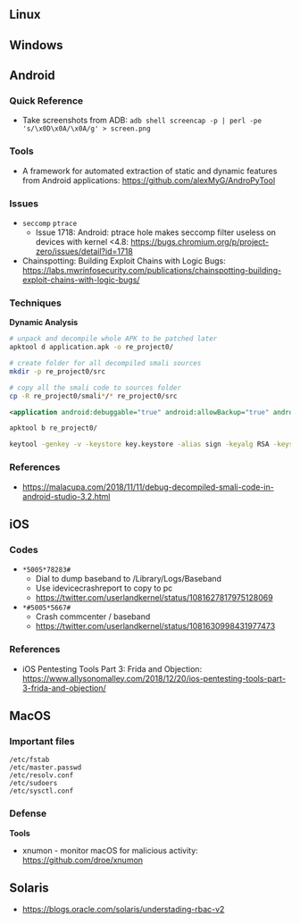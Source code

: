 ## Linux 

## Windows 

## Android 

### Quick Reference

- Take screenshots from ADB: `adb shell screencap -p | perl -pe 's/\x0D\x0A/\x0A/g' > screen.png`

### Tools 

- A framework for automated extraction of static and dynamic features from Android applications: <https://github.com/alexMyG/AndroPyTool>

### Issues 

- `seccomp` `ptrace`
  - Issue 1718: Android: ptrace hole makes seccomp filter useless on devices with kernel <4.8:
  <https://bugs.chromium.org/p/project-zero/issues/detail?id=1718>
- Chainspotting: Building Exploit Chains with Logic Bugs: <https://labs.mwrinfosecurity.com/publications/chainspotting-building-exploit-chains-with-logic-bugs/>

### Techniques 

**Dynamic Analysis**

```bash
# unpack and decompile whole APK to be patched later
apktool d application.apk -o re_project0/

# create folder for all decompiled smali sources
mkdir -p re_project0/src

# copy all the smali code to sources folder
cp -R re_project0/smali*/* re_project0/src
```

```xml
<application android:debuggable="true" android:allowBackup="true" android:icon="@mipmap/ic_launcher" android:label="@string/app_name" android:largeHeap="true" android:name="org.horaapps.leafpic.App" android:theme="@style/Theme.AppCompat">
```

```bash
apktool b re_project0/
```

```bash
keytool -genkey -v -keystore key.keystore -alias sign -keyalg RSA -keysize 2048 -validity 10000
```

### References

- <https://malacupa.com/2018/11/11/debug-decompiled-smali-code-in-android-studio-3.2.html>

## iOS

### Codes

- `*5005*78283#`
  - Dial to dump baseband to /Library/Logs/Baseband
  - Use idevicecrashreport to copy to pc
  - <https://twitter.com/userlandkernel/status/1081627817975128069>
- `*#5005*5667#`
  - Crash commcenter / baseband
  - <https://twitter.com/userlandkernel/status/1081630998431977473>

### References

- iOS Pentesting Tools Part 3: Frida and Objection: <https://www.allysonomalley.com/2018/12/20/ios-pentesting-tools-part-3-frida-and-objection/>

## MacOS

### Important files 

```
/etc/fstab
/etc/master.passwd
/etc/resolv.conf
/etc/sudoers
/etc/sysctl.conf
```

### Defense

**Tools**

- xnumon - monitor macOS for malicious activity: <https://github.com/droe/xnumon>

## Solaris

- <https://blogs.oracle.com/solaris/understading-rbac-v2>
